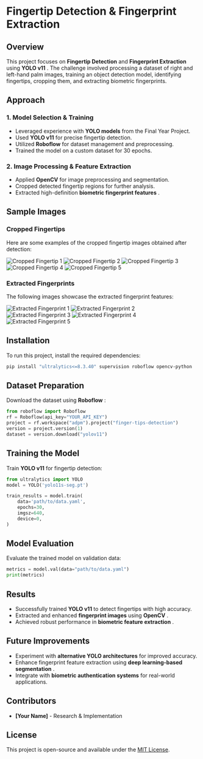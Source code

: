 
# Fingertip Detection & Fingerprint Extraction

## Overview

This project focuses on **Fingertip Detection** and **Fingerprint Extraction** using  **YOLO v11** . The challenge involved processing a dataset of right and left-hand palm images, training an object detection model, identifying fingertips, cropping them, and extracting biometric fingerprints.

## Approach

### 1. Model Selection & Training

* Leveraged experience with **YOLO models** from the Final Year Project.
* Used **YOLO v11** for precise fingertip detection.
* Utilized **Roboflow** for dataset management and preprocessing.
* Trained the model on a custom dataset for 30 epochs.

### 2. Image Processing & Feature Extraction

* Applied **OpenCV** for image preprocessing and segmentation.
* Cropped detected fingertip regions for further analysis.
* Extracted high-definition  **biometric fingerprint features** .

## Sample Images

### Cropped Fingertips

Here are some examples of the cropped fingertip images obtained after detection:

![Cropped Fingertip 1](https://chatgpt.com/c/Cropped_Fingerprints/cropped_fingertip1.png)
![Cropped Fingertip 2](https://chatgpt.com/c/Cropped_Fingerprints/cropped_fingertip2.png)
![Cropped Fingertip 3](https://chatgpt.com/c/Cropped_Fingerprints/cropped_fingertip3.png)
![Cropped Fingertip 4](https://chatgpt.com/c/Cropped_Fingerprints/cropped_fingertip4.png)
![Cropped Fingertip 5](https://chatgpt.com/c/Cropped_Fingerprints/cropped_fingertip5.png)

### Extracted Fingerprints

The following images showcase the extracted fingerprint features:

![Extracted Fingerprint 1](https://chatgpt.com/c/Extracted_Fingerprints/extracted_fingerprint1.png)
![Extracted Fingerprint 2](https://chatgpt.com/c/Extracted_Fingerprints/extracted_fingerprint2.png)
![Extracted Fingerprint 3](https://chatgpt.com/c/Extracted_Fingerprints/extracted_fingerprint3.png)
![Extracted Fingerprint 4](https://chatgpt.com/c/Extracted_Fingerprints/extracted_fingerprint4.png)
![Extracted Fingerprint 5](https://chatgpt.com/c/Extracted_Fingerprints/extracted_fingerprint5.png)

## Installation

To run this project, install the required dependencies:

```bash
pip install "ultralytics<=8.3.40" supervision roboflow opencv-python
```

## Dataset Preparation

Download the dataset using  **Roboflow** :

```python
from roboflow import Roboflow
rf = Roboflow(api_key="YOUR_API_KEY")
project = rf.workspace("adpm").project("finger-tips-detection")
version = project.version(1)
dataset = version.download("yolov11")
```

## Training the Model

Train **YOLO v11** for fingertip detection:

```python
from ultralytics import YOLO
model = YOLO('yolo11s-seg.pt')

train_results = model.train(
    data='path/to/data.yaml',
    epochs=30,
    imgsz=640,
    device=0,
)
```

## Model Evaluation

Evaluate the trained model on validation data:

```python
metrics = model.val(data="path/to/data.yaml")
print(metrics)
```

## Results

* Successfully trained **YOLO v11** to detect fingertips with high accuracy.
* Extracted and enhanced **fingerprint images** using  **OpenCV** .
* Achieved robust performance in  **biometric feature extraction** .

## Future Improvements

* Experiment with **alternative YOLO architectures** for improved accuracy.
* Enhance fingerprint feature extraction using  **deep learning-based segmentation** .
* Integrate with **biometric authentication systems** for real-world applications.

## Contributors

* **[Your Name]** - Research & Implementation

## License

This project is open-source and available under the [MIT License](https://chatgpt.com/c/LICENSE).
